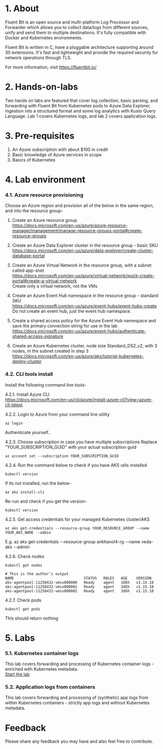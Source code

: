 # 1. About
Fluent Bit is an open source and multi-platform Log Processor and Forwarder which allows you to collect data/logs from different sources, unify and send them to multiple destinations. It's fully compatible with Docker and Kubernetes environments.

Fluent Bit is written in C, have a pluggable architecture supporting around 30 extensions. It's fast and lightweight and provide the required security for network operations through TLS.

For more information, visit https://fluentbit.io/

# 2. Hands-on-labs
Two hands on labs are featured that cover log collection, basic parsing, and forwarding with Fluent Bit from Kubernetes pods to Azure Data Explorer, ingestion into a structured format and some log analytics with Kusto Query Language.  Lab 1 covers Kubernetes logs, and lab 2 covers application logs.  

# 3. Pre-requisites
1.  An Azure subscription with about $100 in credit
2.  Basic knowledge of Azure services in scope
3.  Basics of Kubernetes

# 4. Lab environment

### 4.1.  Azure resource provisioning
Choose an Azure region and provision all of the below in the same region, and into the resource group-
1.  Create an Azure resource group<br>
https://docs.microsoft.com/en-us/azure/azure-resource-manager/management/manage-resource-groups-portal#create-resource-groups

2.  Create an Azure Data Explorer cluster in the resource group - basic SKU<br>
https://docs.microsoft.com/en-us/azure/data-explorer/create-cluster-database-portal

3.  Create an Azure Virtual Network in the resource group, with a subnet called app-snet<br>
https://docs.microsoft.com/en-us/azure/virtual-network/quick-create-portal#create-a-virtual-network<br>
Create only a virtual network, not the VMs

4.  Create an Azure Event Hub namespace in the resource group - standard SKU<br>
https://docs.microsoft.com/en-us/azure/event-hubs/event-hubs-create<br>
Do not create an event hub, just the event hub namespace.

5.  Create a shared access policy for the Azure Event Hub namespace and save the primary connection string for use in the lab <br>
https://docs.microsoft.com/en-us/azure/event-hubs/authenticate-shared-access-signature

6.  Create an Azure Kubernetes cluster, node size Standard_DS2_v2, with 3 nodes, in the subnet created in step 3 <br>
https://docs.microsoft.com/en-us/azure/aks/tutorial-kubernetes-deploy-cluster

### 4.2. CLI tools install
Install the following command line tools-

4.2.1.  Install Azure CLI <br>
https://docs.microsoft.com/en-us/cli/azure/install-azure-cli?view=azure-cli-latest

4.2.2.  Login to Azure from your command line utility
```
az login
```
Authenticate yourself..

4.2.3.  Choose subscription in case you have multiple subscriptions
Replace "YOUR_SUBSCRIPTION_GUID" with your actual subscription guid
```
az account set --subscription YOUR_SUBSCRIPTION_GUID 
```

4.2.4.  Run the command below to check if you have AKS utils installed
```
kubectl version
```
If its not installed, run the below-
```
az aks install-cli
```
Re-run and check if you get the version-
```
kubectl version
```

4.2.5. Get access credentials for your managed Kubernetes cluster/AKS
```
az aks get-credentials --resource-group YOUR_RESOURCE_GROUP --name YOUR_AKS_NAME --admin
```
E.g.
az aks get-credentials --resource-group ankhanol4-rg --name veda-aks --admin

4.2.6. Check nodes
```
kubectl get nodes

# This is the author's output
NAME                                STATUS   ROLES   AGE    VERSION
aks-agentpool-11258432-vmss000000   Ready    agent   3d6h   v1.15.10
aks-agentpool-11258432-vmss000001   Ready    agent   3d6h   v1.15.10
aks-agentpool-11258432-vmss000002   Ready    agent   3d6h   v1.15.10
```

4.2.7. Check pods
```
kubectl get pods
```
This should return nothing

# 5. Labs

### 5.1.  Kubernetes container logs
This lab covers forwarding and processing of Kubernetes container logs - enriched with Kubernetes metadata. <br>
[Start the lab](k8s-container-logs/README.md)

### 5.2.  Application logs from containers
This lab covers forwarding and processing of (synthetic) app logs from within Kubernetes containers - strictly app logs and without Kubernetes metadata.

# Feedback
Please share any feedback you may have and also feel free to contribute. 
